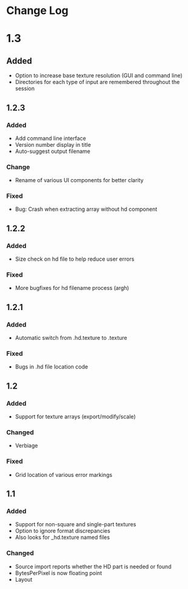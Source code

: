﻿# Change Log

# 1.3

## Added
- Option to increase base texture resolution (GUI and command line)
- Directories for each type of input are remembered throughout the session

## 1.2.3

### Added
- Add command line interface
- Version number display in title
- Auto-suggest output filename

### Change
- Rename of various UI components for better clarity

### Fixed
- Bug: Crash when extracting array without hd component


## 1.2.2

### Added
- Size check on hd file to help reduce user errors

### Fixed
- More bugfixes for hd filename process (argh)

## 1.2.1

### Added
- Automatic switch from .hd.texture to .texture

### Fixed
- Bugs in .hd file location code

## 1.2

### Added
- Support for texture arrays (export/modify/scale)

### Changed
- Verbiage

### Fixed
- Grid location of various error markings


## 1.1

### Added
- Support for non-square and single-part textures
- Option to ignore format discrepancies
- Also looks for _hd.texture named files

### Changed
- Source import reports whether the HD part is needed or found
- BytesPerPixel is now floating point
- Layout

